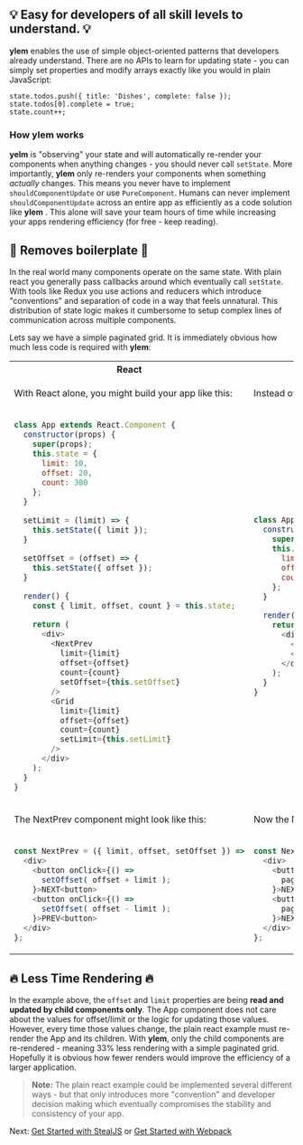 ## 💡 Easy for developers of all skill levels to understand. 💡

**ylem** enables the use of simple object-oriented patterns that developers already understand. There are no APIs to learn for updating state - you can simply set properties and modify arrays exactly like you would in plain JavaScript:

```
state.todos.push({ title: 'Dishes', complete: false });
state.todos[0].complete = true;
state.count++;
```

### How ylem works

**yelm** is "observing" your state and will automatically re-render your components when anything changes - you should never call `setState`. More importantly, **ylem** only re-renders your components when something _actually_ changes. This means you never have to implement `shouldComponentUpdate` or use `PureComponent`. Humans can never implement `shouldComponentUpdate` across an entire app as efficiently as a code solution like **ylem** . This alone will save your team hours of time while increasing your apps rendering efficiency (for free - keep reading).

## 💆 Removes boilerplate 💆

In the real world many components operate on the same state. With plain react you generally pass callbacks around which eventually call `setState`. With tools like Redux you use actions and reducers which introduce "conventions" and separation of code in a way that feels unnatural. This distribution of state logic makes it cumbersome to setup complex lines of communication across multiple components. 

Lets say we have a simple paginated grid. It is immediately obvious how much less code is required with **ylem**:

<table>
<tr><th>React</th><th>ylem</th></tr>
<tr>
<td>

With React alone, you might build your app like this:

</td>
<td>

Instead of all the boilerplate, you can simply pass state:

</td>
</tr>
<tr>
<td>

```js
class App extends React.Component {
  constructor(props) {
    super(props);
    this.state = {
      limit: 10,
      offset: 20,
      count: 300
    };
  }

  setLimit = (limit) => {
    this.setState({ limit });
  }

  setOffset = (offset) => {
    this.setState({ offset });
  }

  render() {
    const { limit, offset, count } = this.state;

    return (
      <div>
        <NextPrev
          limit={limit}
          offset={offset}
          count={count}
          setOffset={this.setOffset}
        />
        <Grid
          limit={limit}
          offset={offset}
          count={count}
          setLimit={this.setLimit}
        />
      </div>
    );
  }
}
```

</td>
<td>

```js
class App extends ylem.Component {
  constructor(props) {
    super(props);
    this.state = {
      limit: 10,
      offset: 20,
      count: 300
    };
  }

  render() {
    return (
      <div>
        <NextPrev paginate={this.state} />
        <Grid paginate={this.state} />
      </div>
    );
  }
}
```

</td>
</tr>
<tr>
<td>

The NextPrev component might look like this:

</td>
<td>

Now the NextPrev component can set state directly:

</td>
</tr>
<tr>
<td>

```js
const NextPrev = ({ limit, offset, setOffset }) =>
  <div>
    <button onClick={() =>
      setOffset( offset + limit );
    }>NEXT<button>
    <button onClick={() =>
      setOffset( offset - limit );
    }>PREV<button>
  </div>
};
```

</td>
<td>

```js
const NextPrev = ({ paginate }) =>
  <div>
    <button onClick={() =>
      paginate.offset = ( paginate.offset + paginate.limit )
    }>NEXT<button>
    <button onClick={() =>
      paginate.offset = ( paginate.offset - paginate.limit )
    }>NEXT<button>
  </div>
};
```

</td>
</tr>
</table>


## 🔥 Less Time Rendering 🔥

In the example above, the `offset` and `limit` properties are being **read and updated by child components only**. The App component does not care about the values for offset/limit or the logic for updating those values. However, every time those values change, the plain react example must re-render the App and its children. With **ylem**, only the child components are re-rendered - meaning 33% less rendering with a simple paginated grid. Hopefully it is obvious how fewer renders would improve the efficiency of a larger application.

> **Note:** The plain react example could be implemented several different ways - but that only introduces more "convention" and developer decision making which eventually compromises the stability and consistency of your app.

Next: [Get Started with StealJS](./getting-started-steal.md) or [Get Started with Webpack](./getting-started-webpack.md)
